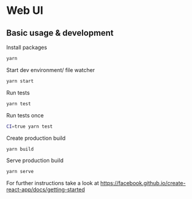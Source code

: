 # Web UI

## Basic usage & development

Install packages
```zsh 
yarn
```

Start dev environment/ file watcher
```zsh 
yarn start
```

Run tests
```zsh 
yarn test
```

Run tests once
```zsh 
CI=true yarn test
```

Create production build
```zsh 
yarn build
```

Serve production build
```zsh 
yarn serve
```

For further instructions take a look at https://facebook.github.io/create-react-app/docs/getting-started